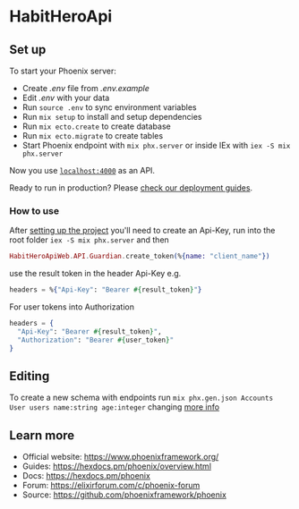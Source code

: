 # HabitHeroApi

## Set up

To start your Phoenix server:

- Create _.env_ file from _.env.example_
- Edit _.env_ with your data
- Run `source .env` to sync environment variables
- Run `mix setup` to install and setup dependencies
- Run `mix ecto.create` to create database
- Run `mix ecto.migrate` to create tables
- Start Phoenix endpoint with `mix phx.server` or inside IEx with `iex -S mix phx.server`

Now you use [`localhost:4000`](http://localhost:4000) as an API.

Ready to run in production? Please [check our deployment guides](https://hexdocs.pm/phoenix/deployment.html).

### How to use

After [setting up the project](#set-up) you'll need to create an Api-Key, run into the root folder `iex -S mix phx.server` and then

```elixir
HabitHeroApiWeb.API.Guardian.create_token(%{name: "client_name"})
```

use the result token in the header Api-Key
e.g.

```elixir
headers = %{"Api-Key": "Bearer #{result_token}"}
```

For user tokens into Authorization

```elixir
headers = {
  "Api-Key": "Bearer #{result_token}",
  "Authorization": "Bearer #{user_token}"
}
```

## Editing

To create a new schema with endpoints run `mix phx.gen.json Accounts User users name:string age:integer` changing <Accounts> <User> <users> [more info](https://hexdocs.pm/phoenix/Mix.Tasks.Phx.Gen.Json.html)

## Learn more

- Official website: https://www.phoenixframework.org/
- Guides: https://hexdocs.pm/phoenix/overview.html
- Docs: https://hexdocs.pm/phoenix
- Forum: https://elixirforum.com/c/phoenix-forum
- Source: https://github.com/phoenixframework/phoenix
